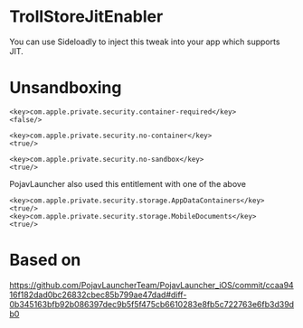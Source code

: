 # TrollStoreJitEnabler

You can use Sideloadly to inject this tweak into your app which supports JIT.

# Unsandboxing
```
<key>com.apple.private.security.container-required</key>
<false/>
```
```
<key>com.apple.private.security.no-container</key>
<true/>
```
```
<key>com.apple.private.security.no-sandbox</key>
<true/>
```
PojavLauncher also used this entitlement with one of the above
```
<key>com.apple.private.security.storage.AppDataContainers</key>
<true/>
<key>com.apple.private.security.storage.MobileDocuments</key>
<true/>
```

# Based on
https://github.com/PojavLauncherTeam/PojavLauncher_iOS/commit/ccaa9416f182dad0bc26832cbec85b799ae47dad#diff-0b345163bfb92b086397dec9b5f5f475cb6610283e8fb5c722763e6fb3d39db0
